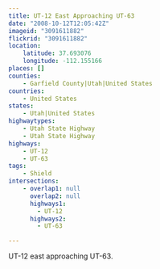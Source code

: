 ```yaml
---
title: UT-12 East Approaching UT-63
date: "2008-10-12T12:05:42Z"
imageid: "3091611882"
flickrid: "3091611882"
location:
    latitude: 37.693076
    longitude: -112.155166
places: []
counties:
    - Garfield County|Utah|United States
countries:
    - United States
states:
    - Utah|United States
highwaytypes:
    - Utah State Highway
    - Utah State Highway
highways:
    - UT-12
    - UT-63
tags:
    - Shield
intersections:
    - overlap1: null
      overlap2: null
      highways1:
        - UT-12
      highways2:
        - UT-63

---
```

UT-12 east approaching UT-63.